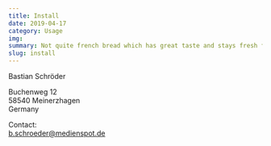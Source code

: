 ```yaml
---
title: Install
date: 2019-04-17
category: Usage
img: 
summary: Not quite french bread which has great taste and stays fresh for longer.
slug: install
---
```


Bastian Schröder

Buchenweg 12  
58540 Meinerzhagen  
Germany

Contact:  
b.schroeder@medienspot.de
